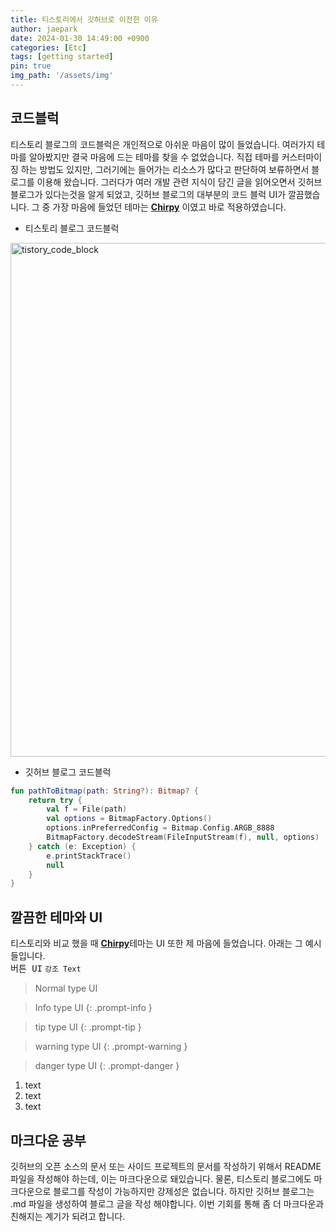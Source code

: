 ```yaml
---
title: 티스토리에서 깃허브로 이전한 이유
author: jaepark
date: 2024-01-30 14:49:00 +0900
categories: [Etc]
tags: [getting started]
pin: true
img_path: '/assets/img'
---
```

## **코드블럭**

티스토리 블로그의 코드블럭은 개인적으로 아쉬운 마음이 많이 들었습니다. 여러가지 테마를 알아봤지만 결국 마음에 드는 테마를 찾을 수 없었습니다. 
직접 테마를 커스터마이징 하는 방법도 있지만, 그러기에는 들어가는 리소스가 많다고 판단하여 보류하면서 블로그를 이용해 왔습니다.
그러다가 여러 개발 관련 지식이 담긴 글을 읽어오면서 깃허브 블로그가 있다는것을 알게 되었고, 깃허브 블로그의 대부분의 코드 블럭 UI가 깔끔했습니다. 
그 중 가장 마음에 들었던 테마는 [**Chirpy**][chirpy] 이였고 바로 적용하였습니다.

- 티스토리 블로그 코드블럭
<img width="822" alt="tistory_code_block" src="https://github.com/YoonJaePark3908/StockPortfolio/assets/54883589/c06ab3b8-ac76-4846-8370-41c3aa51fae2">

- 깃허브 블로그 코드블럭
``` kotlin
fun pathToBitmap(path: String?): Bitmap? {
    return try {
        val f = File(path)
        val options = BitmapFactory.Options()
        options.inPreferredConfig = Bitmap.Config.ARGB_8888
        BitmapFactory.decodeStream(FileInputStream(f), null, options)
    } catch (e: Exception) {
        e.printStackTrace()
        null
    }
}
```

## **깔끔한 테마와 UI**
티스토리와 비교 했을 때 [**Chirpy**][chirpy]테마는 UI 또한 제 마음에 들었습니다. 아래는 그 예시들입니다.  
<kbd>버튼 UI</kbd> `강조 Text`

> Normal type UI

> Info type UI
{: .prompt-info }

> tip type UI
{: .prompt-tip }

> warning type UI
{: .prompt-warning }

> danger type UI
{: .prompt-danger }

1. text
2. text
3. text

## **마크다운 공부**
깃허브의 오픈 소스의 문서 또는 사이드 프로젝트의 문서를 작성하기 위해서 README 파일을 작성해야 하는데, 이는 마크다운으로 돼있습니다. 물론, 티스토리 블로그에도 
마크다운으로 블로그를 작성이 가능하지만 강제성은 없습니다. 하지만 깃허브 블로그는 .md 파일을 생성하여 블로그 글을 작성 해야합니다. 
이번 기회를 통해 좀 더 마크다운과 친해지는 계기가 되려고 합니다. 

[chirpy]: https://github.com/cotes2020/jekyll-theme-chirpy
